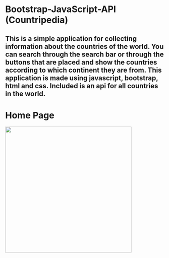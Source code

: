 # Bootstrap-JavaScript-API (Countripedia)

## This is a simple application for collecting information about the countries of the world. You can search through the search bar or through the buttons that are placed and show the countries according to which continent they are from. This application is made using javascript, bootstrap, html and css. Included is an api for all countries in the world.

# Home Page
<img src="https://i.ibb.co/tMQGbz1/homepage.png"  height="400"> 
